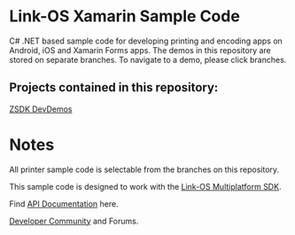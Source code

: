 # Link-OS Xamarin Sample Code 
C# .NET based sample code for developing printing and encoding apps on Android, iOS and Xamarin Forms apps. The demos in this repository are stored on separate branches. To navigate to a demo, please click branches.

## Projects contained in this repository:

[ZSDK DevDemos](https://github.com/Zebra/LinkOS-Xamarin-Samples/tree/ZSDK_DevDemos) 


# Notes
All printer sample code is selectable from the branches on this repository.

This sample code is designed to work with the [Link-OS Multiplatform SDK](http://www.zebra.com/sdk).

Find [API Documentation](http://techdocs.zebra.com/link-os) here.

[Developer Community](https://developer.zebra.com/community/technologies/printers) and Forums.
